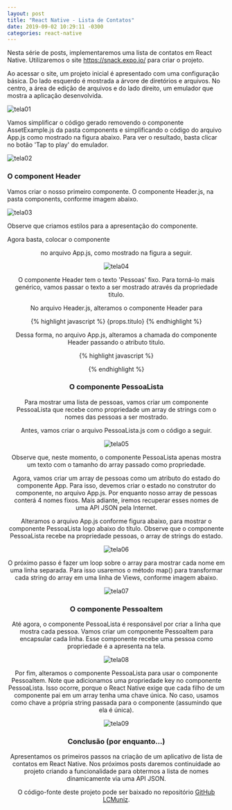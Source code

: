 ```yaml
---
layout: post
title: "React Native - Lista de Contatos"
date: 2019-09-02 10:29:11 -0300
categories: react-native
---
```


Nesta série de posts, implementaremos uma lista de contatos em React Native. Utilizaremos o site 
https://snack.expo.io/ para criar o projeto. 

Ao acessar o site, um projeto inicial é apresentado com uma configuração básica. Do lado esquerdo é mostrada a árvore de diretórios e arquivos. No centro, a área de edição de arquivos e do lado direito, um emulador que mostra a aplicação desenvolvida.

![tela01](/assets/sketch-01.png) 

Vamos simplificar o código gerado removendo o componente AssetExample.js da pasta components e simplificando o código do arquivo App.js como mostrado na figura abaixo. Para ver o resultado, basta clicar no botão 'Tap to play' do emulador.

![tela02](/assets/sketch-02.png) 


### O component Header

Vamos criar o nosso primeiro componente. O componente Header.js, na pasta components, conforme imagem abaixo.

![tela03](/assets/sketch-03.png) 

Observe que criamos estilos para a apresentação do componente. 

Agora basta, colocar o componente <Header /> no arquivo App.js, como mostrado na figura a seguir.

![tela04](/assets/sketch-04.png) 

O componente Header tem o texto 'Pessoas' fixo. Para torná-lo mais genérico, vamos passar o texto a ser mostrado através da propriedade titulo. 

No arquivo Header.js, alteramos o componente Header para 

{% highlight javascript %}
  <View style={styles.conteudo}>
      <Text style={styles.titulo}>{props.titulo}</Text>
  </View>
{% endhighlight %}

Dessa forma, no arquivo App.js, alteramos a chamada do componente Header passando o atributo titulo. 

{% highlight javascript %}
<Header titulo="Pessoa" />
{% endhighlight %}

### O componente PessoaLista 

Para mostrar uma lista de pessoas, vamos criar um componente PessoaLista que recebe como propriedade um array de strings com o nomes das pessoas a ser mostrado.

Antes, vamos criar o arquivo PessoaLista.js com o código a seguir.

![tela05](/assets/sketch-05.png) 

Observe que, neste momento, o componente PessoaLista apenas mostra um texto com o tamanho do array passado como propriedade.

Agora, vamos criar um array de pessoas como um atributo do estado do componente App. Para isso, devemos criar o estado no construtor do componente, no arquivo App.js. Por enquanto nosso array de pessoas conterá 4 nomes fixos. Mais adiante, iremos recuperar esses nomes de uma API JSON pela Internet.

Alteramos o arquivo App.js conforme figura abaixo, para mostrar o componente PessoaLista logo abaixo do título. Observe que o componente PessoaLista recebe na propriedade pessoas, o array de strings do estado.

![tela06](/assets/sketch-06.png) 

O próximo passo é fazer um loop sobre o array para mostrar cada nome em uma linha separada. Para isso usaremos o método map() para transformar cada string do array em uma linha de Views, conforme imagem abaixo.

![tela07](/assets/sketch-07.png) 

### O componente PessoaItem 

Até agora, o componente PessoaLista é responsável por criar a linha que mostra cada pessoa. Vamos criar um componente PessoaItem para encapsular cada linha. Esse componente recebe uma pessoa como propriedade é a apresenta na tela.  

![tela08](/assets/sketch-08.png) 

Por fim, alteramos o componente PessoaLista para usar o componente PessoaItem. Note que adicionamos uma propriedade key no componente PessoaLista. Isso ocorre, porque o React Native exige que cada filho de um componente pai em um array tenha uma chave única. No caso, usamos como chave a própria string passada para o componente (assumindo que ela é única).

![tela09](/assets/sketch-09.png) 


### Conclusão (por enquanto...)

Apresentamos os primeiros passos na criação de um aplicativo de lista de contatos em React Native. Nos próximos posts daremos continuidade ao projeto criando a funcionalidade para obtermos a lista de nomes dinamicamente via uma API JSON.

O código-fonte deste projeto pode ser baixado no repositório [GitHub LCMuniz](https://github.com/lcmuniz/react-native-lista-contatos).